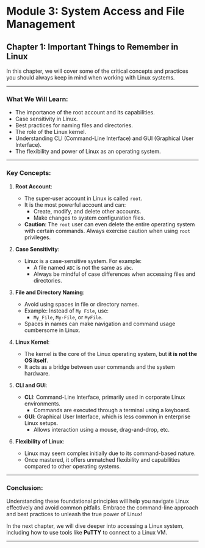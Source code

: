 # Module 3: System Access and File Management  

## Chapter 1: Important Things to Remember in Linux  

In this chapter, we will cover some of the critical concepts and practices you should always keep in mind when working with Linux systems.  

---

### **What We Will Learn**:  
- The importance of the root account and its capabilities.  
- Case sensitivity in Linux.  
- Best practices for naming files and directories.  
- The role of the Linux kernel.  
- Understanding CLI (Command-Line Interface) and GUI (Graphical User Interface).  
- The flexibility and power of Linux as an operating system.  

---

### **Key Concepts**:  

1. **Root Account**:  
   - The super-user account in Linux is called `root`.  
   - It is the most powerful account and can:  
     - Create, modify, and delete other accounts.  
     - Make changes to system configuration files.  
   - **Caution**: The `root` user can even delete the entire operating system with certain commands. Always exercise caution when using `root` privileges.

2. **Case Sensitivity**:  
   - Linux is a case-sensitive system. For example:  
     - A file named `ABC` is not the same as `abc`.  
     - Always be mindful of case differences when accessing files and directories.  

3. **File and Directory Naming**:  
   - Avoid using spaces in file or directory names.  
   - Example: Instead of `My File`, use:  
     - `My_File`, `My-File`, or `MyFile`.  
   - Spaces in names can make navigation and command usage cumbersome in Linux.  

4. **Linux Kernel**:  
   - The kernel is the core of the Linux operating system, but **it is not the OS itself**.  
   - It acts as a bridge between user commands and the system hardware.  

5. **CLI and GUI**:  
   - **CLI**: Command-Line Interface, primarily used in corporate Linux environments.  
     - Commands are executed through a terminal using a keyboard.  
   - **GUI**: Graphical User Interface, which is less common in enterprise Linux setups.  
     - Allows interaction using a mouse, drag-and-drop, etc.  

6. **Flexibility of Linux**:  
   - Linux may seem complex initially due to its command-based nature.  
   - Once mastered, it offers unmatched flexibility and capabilities compared to other operating systems.  

---

### **Conclusion**:  
Understanding these foundational principles will help you navigate Linux effectively and avoid common pitfalls. Embrace the command-line approach and best practices to unleash the true power of Linux!  

In the next chapter, we will dive deeper into accessing a Linux system, including how to use tools like **PuTTY** to connect to a Linux VM.  

---
